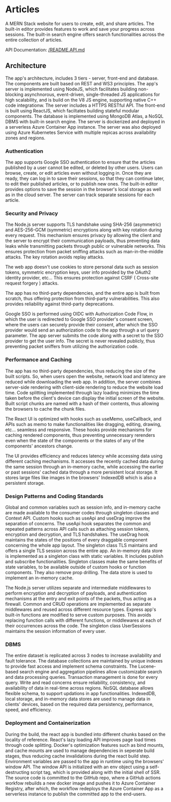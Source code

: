 # Articles

A MERN Stack website for users to create, edit, and share articles. The built-in editor provides features to work and save your progress across sessions. The built-in search engine offers search functionalities across the entire collection of articles.

API Documentation: [/README.API.md](/README.API.md)

## Architecture

The app's architecture, includes 3 tiers - server, front-end and database. The components are built based on REST and WS3 principles. The app's server is implemented using NodeJS, which facilitates building non-blocking asynchnorous, event-driven, single-threaded JS applications for high scalability, and is build on the V8 JS engine, supporting native C++ code integrationw. The server includes a HTTPS RESTful API. The front-end is built using ReactJS, which faciltates building stateful modular components. The database is implemented using MongoDB Atlas, a NoSQL DBMS with built-in search engine. The server is dockerized and deployed in a serverless Azure Container App instance. The server was also deployed using Azure Kubernetes Service with multiple repicas across availability zones and regions. 

### Authentication

The app supports Google SSO authentication to ensure that the articles published by a user cannot be edited, or deleted by other users. Users can browse, create, or edit articles even without logging in. Once they are ready, they can log in to save their sessions, so that they can continue later, to edit their published articles, or to publish new ones. The built-in editor provides options to save the session in the browser's local storage as well as in the cloud server. The server can track separate sessions for each article.

### Security and Privacy

The Node.js server supports TLS handshake using SHA-256 (asymmetric) and AES-256-GCM (symmetric) encryptions along with key rotation during every request.
This mechanism ensures privacy by allowing the client and the server to encrypt their communication payloads, thus preventing data leaks while transmitting packets through public or vulnerable networks. This ensures protection from packet sniffing attacks such as man-in-the-middle attacks. The key rotation avoids replay attacks.

The web app doesn't use cookies to store personal data such as session tokens, symmetric encryption keys, user info provided by the OAuth2 identity provider, etc... This ensures protection against CSRF ( Cross-site request forgery ) attacks.

The app has no third-party dependencies, and the entire app is built from scratch, thus offering protection from third-party vulnerabilities. This also provides reliability against third-party deprecations.

Google SSO is performed using OIDC with Authorization Code Flow, in which the user is redirected to Google SSO provider's consent screen, where the users can securely provide their consent, after which the SSO provider would send an authorization code to the app through a url query parameter. The app server submits the code along with a secret to the SSO provider to get the user info. The secret is never revealed publicly, thus preventing packet sniffers from utilizing the authorization code.

### Performance and Caching

The app has no third-party dependencies, thus reducing the size of the built scripts. So, when users open the website, network load and latency are reduced while downloading the web app. In addition, the server combines server-side rendering with client-side rendering to reduce the website load time. Code splitting implemented through lazy loading minimizes the time taken before the client's device can display the initial screen of the website. Built script chunks are named with a hash of their contents, thus allowing the browsers to cache the chunk files.

The React UI is optimized with hooks such as useMemo, useCallback, and APIs such as memo to make functionalities like dragging, editing, drawing, etc... seamless and responsive. These hooks provide mechanisms for caching rendered components, thus preventing unnecessary rerenders even when the state of the components or the states of any of the components' ancestors change.

The UI provides efficiency and reduces latency while accessing data using different caching mechanisms. It accesses the recently cached data during the same session through an in-memory cache, while accessing the earlier or past sessions' cached data through a more persistent local storage. It stores large files like images in the browsers' IndexedDB which is also a persistent storage.

### Design Patterns and Coding Standards

Global and common variables such as session info, and in-memory cache are made available to the consumer codes through singleton classes and Context API.
Custom hooks such as useApi and useDrag improve the separation of concerns. The useApi hook separates the common and repeated patterns across API calls such as attaching session tokens, encryption and decryption, and TLS handshakes. The useDrag hook maintains the states of the positions of every draggable component concerning the whole app layout. 
The singleton class TLS maintains and offers a single TLS session across the entire app.
An in-memory data store is implemented as a singleton class with static variables. It includes publish and subscribe functionalities. Singleton classes make the same benefits of state variables, to be available outside of custom hooks or function components. They also remove prop drilling. The data store is used to implement an in-memory cache. 

The Node.js server utilizes separate and intermediate middlewares to perform encryption and decryption of payloads, and authentication mechanisms at the entry and exit points of the packets, thus acting as a firewall. Common and CRUD operations are implemented as separate middlewares and reused across different resource types. 
Express app's built-in functions are modified to serve custom purposes. This avoids replacing function calls with different functions, or middlewares at each of their occurrences across the code.
The singleton class UserSessions maintains the session information of every user.

### DBMS

The entire dataset is replicated across 3 nodes to increase availability and fault tolerance. The database collections are maintained by unique indexes to provide fast access and implement schema constraints. The Lucene-based search engine and aggregation pipelines allow customizable search and data processing queries. Transaction management is done for every query. Write and read concerns ensure reliability, consistency, and availability of data in real-time across regions. NoSQL database allows flexible schema, to support updations in app functionalities.
IndexedDB, local storage, and in-memory data stores are used to manage data in clients' devices, based on the required data persistency, performance, speed, and efficiency.

### Deployment and Containerization

During the build, the react app is bundled into different chunks based on the locality of reference. React's lazy loading API improves page load times through code splitting. Docker's optimization features such as bind mounts, and cache mounts are used to manage dependencies in seperate build stages, thus reducing cache invalidations during the react build step.
Environment variables are passed to the app in runtime using the browsers' window API. The window API is initialized with an env object using a self-destructing script tag, which is provided along with the initial shell of SSR.
The source code is committed to the GitHub repo, where a GitHub actions workfow rebuilds a new docker image and pushes it to Azure Container Registry, after which, the workflow redeploys the Azure Container App as a serverless instance to publish the committed app to the end-users.
